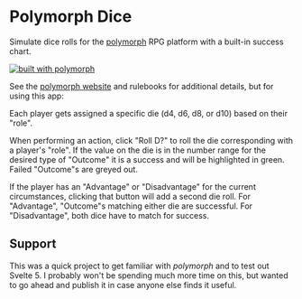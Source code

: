 # Polymorph Dice

Simulate dice rolls for the [polymorph](https://9thlevel.com/pages/polymorph) RPG platform with a built-in success chart.

[![built with polymorph](src/lib/assets/polymorph.avif)](https://9thlevel.com/pages/polymorph)

See the [polymorph website](https://9thlevel.com/pages/polymorph) and rulebooks for additional details, but for using this app:

Each player gets assigned a specific die (d4, d6, d8, or d10) based on their "role".

When performing an action, click "Roll D?" to roll the die corresponding with a player's "role". If the value on the die is in the number range for the desired type of "Outcome" it is a success and will be highlighted in green. Failed "Outcome"s are greyed out.

 If the player has an "Advantage" or "Disadvantage" for the current circumstances, clicking that button will add a second die roll. For "Advantage", "Outcome"s matching either die are successful. For "Disadvantage", both dice have to match for success.

## Support
This was a quick project to get familiar with *polymorph* and to test out Svelte 5. I probably won't be spending much more time on this, but wanted to go ahead and publish it in case anyone else finds it useful.
